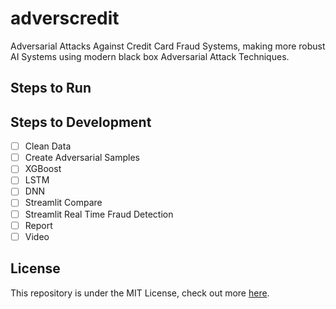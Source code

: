 # adverscredit
Adversarial Attacks Against Credit Card Fraud Systems, making more robust AI Systems using modern black box Adversarial Attack Techniques.

## Steps to Run
## Steps to Development
- [ ] Clean Data
- [ ] Create Adversarial Samples
- [ ] XGBoost
- [ ] LSTM
- [ ] DNN
- [ ] Streamlit Compare
- [ ] Streamlit Real Time Fraud Detection
- [ ] Report
- [ ] Video

## License
This repository is under the MIT License, check out more [here](LICENSE).
